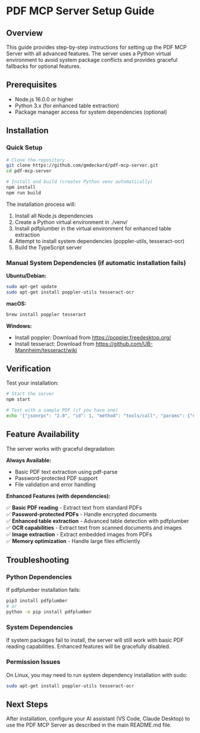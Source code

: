 # PDF MCP Server Setup Guide

## Overview

This guide provides step-by-step instructions for setting up the PDF MCP Server with all advanced features. The server uses a Python virtual environment to avoid system package conflicts and provides graceful fallbacks for optional features.

## Prerequisites

- Node.js 16.0.0 or higher
- Python 3.x (for enhanced table extraction)
- Package manager access for system dependencies (optional)

## Installation

### Quick Setup

```bash
# Clone the repository
git clone https://github.com/gmdeckard/pdf-mcp-server.git
cd pdf-mcp-server

# Install and build (creates Python venv automatically)
npm install
npm run build
```

The installation process will:
1. Install all Node.js dependencies
2. Create a Python virtual environment in ./venv/
3. Install pdfplumber in the virtual environment for enhanced table extraction
4. Attempt to install system dependencies (poppler-utils, tesseract-ocr)
5. Build the TypeScript server

### Manual System Dependencies (if automatic installation fails)

**Ubuntu/Debian:**
```bash
sudo apt-get update
sudo apt-get install poppler-utils tesseract-ocr
```

**macOS:**
```bash
brew install poppler tesseract
```

**Windows:**
- Install poppler: Download from https://poppler.freedesktop.org/
- Install tesseract: Download from https://github.com/UB-Mannheim/tesseract/wiki

## Verification

Test your installation:
```bash
# Start the server
npm start

# Test with a sample PDF (if you have one)
echo '{"jsonrpc": "2.0", "id": 1, "method": "tools/call", "params": {"name": "read_pdf", "arguments": {"file_path": "your-file.pdf", "max_pages": 1}}}' | node dist/enhanced-index.js
```

## Feature Availability

The server works with graceful degradation:

**Always Available:**
- Basic PDF text extraction using pdf-parse
- Password-protected PDF support
- File validation and error handling

**Enhanced Features (with dependencies):**

✅ **Basic PDF reading** - Extract text from standard PDFs  
✅ **Password-protected PDFs** - Handle encrypted documents  
✅ **Enhanced table extraction** - Advanced table detection with pdfplumber  
✅ **OCR capabilities** - Extract text from scanned documents and images  
✅ **Image extraction** - Extract embedded images from PDFs  
✅ **Memory optimization** - Handle large files efficiently  

## Troubleshooting

### Python Dependencies
If pdfplumber installation fails:
```bash
pip3 install pdfplumber
# or
python -m pip install pdfplumber
```

### System Dependencies
If system packages fail to install, the server will still work with basic PDF reading capabilities. Enhanced features will be gracefully disabled.

### Permission Issues
On Linux, you may need to run system dependency installation with sudo:
```bash
sudo apt-get install poppler-utils tesseract-ocr
```

## Next Steps

After installation, configure your AI assistant (VS Code, Claude Desktop) to use the PDF MCP Server as described in the main README.md file.

